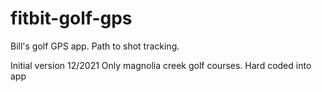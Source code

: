 # fitbit-golf-gps
Bill's golf GPS app.  Path to shot tracking. 

Initial version 12/2021
Only magnolia creek golf courses.  Hard coded into app
